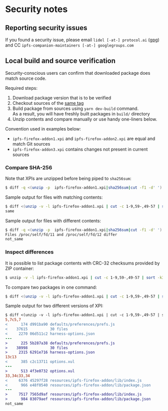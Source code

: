 # Security notes

## Reporting security issues

If you found a security issue, please email `lidel [-at-] protocol.ai` ([gpg](https://keybase.io/lidel))  
and CC `ipfs-companion-maintainers [-at-] googlegroups.com`

## Local build and source verification

Security-conscious users can confirm that downloaded package does match source code.

Required steps:

1. Download package version that is to be verified
2. Checkout sources of the [same tag](https://github.com/ipfs/ipfs-companion/tags)
2. Build package from sources using `yarn dev-build` command.    
   As a result, you will have freshly built packages in `build/` directory
3. Unzip contents and compare manually or use handy one-liners below.

Convention used in examples below:
- `ipfs-firefox-addon1.xpi` and `ipfs-firefox-addon2.xpi` are equal and match Git sources
-  `ipfs-firefox-addon3.xpi` contains changes not present in current sources

### Compare SHA-256

Note that XPIs are unzipped before being piped to `sha256sum`:
```bash
$ diff -q <(unzip -p  ipfs-firefox-addon1.xpi|sha256sum|cut -f1 -d' ') <(unzip -p  ipfs-firefox-addon3.xpi|sha256sum|cut -f1 -d' ') && echo same || echo not_same
```

Sample output for files with matching contents:
```bash
$ diff <(unzip -v -l ipfs-firefox-addon1.xpi | cut -c 1-9,59-,49-57 | sort -k3) <(unzip -v -l ipfs-firefox-addon2.xpi | cut -c 1-9,59-,49-57 | sort -k3)  && echo same || echo not_same
same

```

Sample output for files with different contents:
```bash
$ diff -q <(unzip -p  ipfs-firefox-addon1.xpi|sha256sum|cut -f1 -d' ') <(unzip -p  ipfs-firefox-addon3.xpi|sha256sum|cut -f1 -d' ') && echo same || echo not_same
Files /proc/self/fd/11 and /proc/self/fd/12 differ
not_same
```

### Inspect differences

It is possible to list package contents with CRC-32 checksums provided by ZIP container:
```bash
$ unzip -v -l ipfs-firefox-addon1.xpi | cut -c 1-9,59-,49-57 | sort -k3
```
To compare two packages in one command:
```bash
$ diff <(unzip -v -l ipfs-firefox-addon1.xpi | cut -c 1-9,59-,49-57 | sort -k3) <(unzip -v -l ipfs-firefox-addon3.xpi | cut -c 1-9,59-,49-57 | sort -k3) && echo same || echo not_same
```

Sample output for two different versions of XPI:
```diff
$ diff <(unzip -v -l ipfs-firefox-addon1.xpi | cut -c 1-9,59-,49-57 | sort -k3) <(unzip -v -l ipfs-firefox-addon3.xpi | cut -c 1-9,59-,49-57 | sort -k3) && echo same || echo not_same
5,7c5,7
<      174 d991ba90 defaults/preferences/prefs.js
<    37615          30 files
<     2270 06d511c2 harness-options.json
---
>      225 5b287a38 defaults/preferences/prefs.js
>    38998          30 files
>     2315 6291e716 harness-options.json
13c13
<      385 c2c13711 options.xul
---
>      513 4f3e0732 options.xul
33,34c33,34
<     6376 45297f28 resources/ipfs-firefox-addon/lib/index.js
<      966 e48f0540 resources/ipfs-firefox-addon/lib/package.json
---
>     7517 7565d9af resources/ipfs-firefox-addon/lib/index.js
>      984 83079aef resources/ipfs-firefox-addon/lib/package.json
not_same
```

